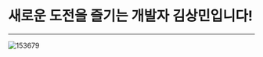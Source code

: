 # 새로운 도전을 즐기는 개발자 김상민입니다!
--------------------
![153679](https://user-images.githubusercontent.com/79624406/150952276-57bbc9b6-3d56-4eef-bfe5-c6d31247e0e9.jpg)
